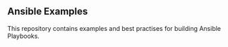 
Ansible Examples
----------------

This repository contains examples and best practises for building Ansible Playbooks.

